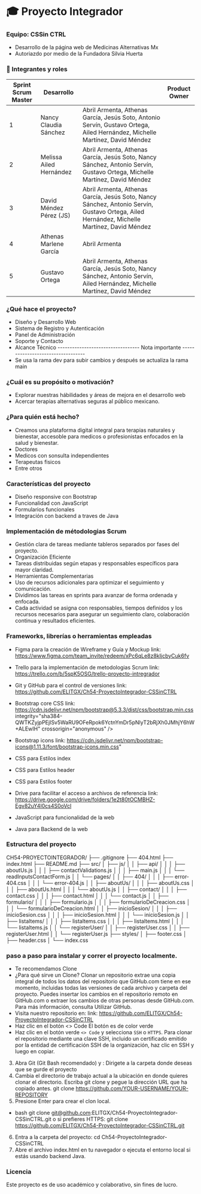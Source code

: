 # 🎓 Proyecto Integrador

### Equipo: **CSSin CTRL**

- Desarrollo de la página web de Medicinas Alternativas Mx
- Autoriazdo por medio de la Fundadora Silvia Huerta

### 👥 Integrantes y roles

| Sprint  Scrum Master              | Desarrollo                                                                                                                                 || Product Owner       |
| ------  | ------------------------|------------------------------------------------------------------------------------------------------------------------------------------- | ----------------------
| 1       | Nancy Claudia Sánchez   | Abril Armenta, Athenas García, Jesús Soto, Antonio Servín, Gustavo Ortega, Ailed Hernández, Michelle Martínez, David Méndez                || Nancy Claudia Sánchez
| 2       | Melissa Ailed Hernández | Abril Armenta, Athenas García, Jesús Soto, Nancy Sánchez, Antonio Servín, Gustavo Ortega, Michelle Martínez, David Méndez                  || Nancy Claudia Sánchez
| 3       | David Méndez Pérez (JS) | Abril Armenta, Athenas García, Jesús Soto, Nancy Sánchez, Antonio Servín, Gustavo Ortega, Ailed Hernández, Michelle Martínez, David Méndez || Nancy Claudia Sánchez
| 4       | Athenas Marlene García  | Abril Armenta                                                                                                                              || Nancy Claudia Sánchez
| 5       | Gustavo Ortega          | Abril Armenta, Athenas García, Jesús Soto, Nancy Sánchez, Antonio Servín, Ailed Hernández, Michelle Martínez, David Méndez                 || Nancy Claudia Sánchez

### ¿Qué hace el proyecto?
- Diseño y Desarrollo Web
- Sistema de Registro y Autenticación
- Panel de Administración
- Soporte y Contacto
- Alcance Técnico
---------------------------------- Nota importante ----------------------------------
- Se usa la rama dev para subir cambios y después se actualiza la rama main

### ¿Cuál es su propósito o motivación?
- Explorar nuestras hábilidades y áreas de mejora en el desarrollo web
- Acercar terapias alternativas seguras al público mexicano.

### ¿Para quién está hecho?
- Creamos una plataforma digital integral para terapias naturales y bienestar, accesoble para medicos o profesionistas enfocados en la salud y bienestar.
- Doctores
- Medicos con sonsulta independientes
- Terapeutas fisicos
- Entre otros

### Características del proyecto
- Diseño responsive con Bootstrap
- Funcionalidad con JavaScript
- Formularios funcionales
- Integración con backend a traves de Java

### Implementación de métodologias Scrum
- Gestión clara de tareas mediante tableros separados por fases del proyecto.
- Organización Eficiente
- Tareas distribuidas según etapas y responsables específicos para mayor claridad.
- Herramientas Complementarias
- Uso de recursos adicionales para optimizar el seguimiento y comunicación.
- Dividimos las tareas en sprints para avanzar de forma ordenada y enfocada.
- Cada actividad se asigna con responsables, tiempos definidos y los recursos necesarios para asegurar un seguimiento claro, colaboración continua y resultados eficientes.

### Frameworks, librerías o herramientas empleadas
- Figma para la creación de Wireframe y Guía y Mockup
    link: https://www.figma.com/team_invite/redeem/xPc6qLe8z8kIjcbyCuk6fv
- Trello para la implementación de metodologias Scrum
    link: https://trello.com/b/5spK5OSG/trello-proyecto-intregrador
- Git y GitHub para el control de versiones
    link: https://github.com/ELITGX/Ch54-ProyectoIntegrador-CSSinCTRL
- Bootstrap core CSS
    link:
    https://cdn.jsdelivr.net/npm/bootstrap@5.3.3/dist/css/bootstrap.min.css
  integrity="sha384-QWTKZyjpPEjISv5WaRU9OFeRpok6YctnYmDr5pNlyT2bRjXh0JMhjY6hW+ALEwIH" crossorigin="anonymous" />
- Bootstrap icons 
    link:
    https://cdn.jsdelivr.net/npm/bootstrap-icons@1.11.3/font/bootstrap-icons.min.css"

- CSS para Estilos index 
  <link rel="stylesheet" href="./src/styles/index.css">
- CSS para Estilos header
  <link rel="stylesheet" href="./src/styles/header.css">
- CSS para Estilos footer
  <link rel="stylesheet" href="./src/styles/footer.css">

- Drive para facilitar el acceso a archivos de referencia
    link: https://drive.google.com/drive/folders/1e2t80tOCMBHZ-Egv82uY4I0cs4S0oVcl


- JavaScript para funcionalidad de la web
- Java para Backend de la web

### Estructura del proyecto
CH54-PROYECTOINTEGRADOR/
├── .gitignore
├── 404.html
├── index.html
├── README.md
├── src/
│ ├── js/
│ │ ├── api/
│ │ │ ├── aboutUs.js
│ │ │ ├── contactValidations.js
│ │ │ ├── main.js
│ │ │ └── readInputsContactForm.js
│ │ └── pages/
│ │ ├── 404/
│ │ │ ├── error-404.css
│ │ │ └── error-404.js
│ │ ├── aboutUs/
│ │ │ ├── aboutUs.css
│ │ │ ├── aboutUs.html
│ │ │ └── aboutUs.js
│ │ ├── contact/
│ │ │ ├── contact.css
│ │ │ ├── contact.html
│ │ │ └── contact.js
│ │ ├── formulario/
│ │ │ ├── formulario.js
│ │ │ ├── formularioDeCreacion.css
│ │ │ └── formularioDeCreacion.html
│ │ ├── inicioSesion/
│ │ │ ├── inicioSesion.css
│ │ │ ├── inicioSesion.html
│ │ │ └── inicioSesion.js
│ │ ├── listaltems/
│ │ │ ├── listaltems.css
│ │ │ ├── listaltems.html
│ │ │ └── listaltems.js
│ │ └── registerUser/
│ │ ├── registerUser.css
│ │ ├── registerUser.html
│ │ └── registerUser.js
├── styles/
│ ├── footer.css
│ ├── header.css
│ └── index.css

### paso a paso para instalar y correr el proyecto localmente.
- Te recomendamos Clone
- ¿Para qué sirve un Clone?
Clonar un repositorio extrae una copia integral de todos los datos del repositorio que GitHub.com tiene en ese momento, incluidas todas las versiones de cada archivo y carpeta del proyecto. Puedes insertar los cambios en el repositorio remoto en GitHub.com o extraer los cambios de otras personas desde GitHub.com. Para más información, consulta Utilizar GitHub.
- Visita nuestro repositorio en: 
link: https://github.com/ELITGX/Ch54-ProyectoIntegrador-CSSinCTRL
- Haz clic en el botón <> Code
El botón es de color verde
- Haz clic en el botón verde `<> Code` y selecciona `SSH` o `HTTPS`.
Para clonar el repositorio mediante una clave SSH, incluido un certificado emitido por la entidad de certificación SSH de la organización, haz clic en SSH y luego en copiar.
3. Abra Git (Git Bash recomendado) y :
Dirigete a la carpeta donde deseas que se gurde el proyecto
4. Cambia el directorio de trabajo actual a la ubicación en donde quieres clonar el directorio.
Escriba git clone y pegue la dirección URL que ha copiado antes.
git clone https://github.com/YOUR-USERNAME/YOUR-REPOSITORY
5. Presione Enter para crear el clon local.
- bash
git clone git@github.com:ELITGX/Ch54-ProyectoIntegrador-CSSinCTRL.git
o si prefieres HTTPS:
git clone https://github.com/ELITGX/Ch54-ProyectoIntegrador-CSSinCTRL.git
6. Entra a la carpeta del proyecto:
cd Ch54-ProyectoIntegrador-CSSinCTRL
7. Abre el archivo index.html en tu navegador o ejecuta el entorno local si estás usando backend Java.

### Licencia
Este proyecto es de uso académico y colaborativo, sin fines de lucro.
